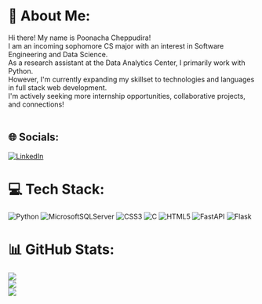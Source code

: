 # 💫 About Me:
Hi there! My name is Poonacha Cheppudira!<br>I am an incoming sophomore CS major with an interest in Software Engineering and Data Science.<br>As a research assistant at the Data Analytics Center, I primarily work with Python.<br>However, I'm currently expanding my skillset to technologies and languages in full stack web development.<br>I'm actively seeking more internship opportunities, collaborative projects, and connections!<br><br>


## 🌐 Socials:
[![LinkedIn](https://img.shields.io/badge/LinkedIn-%230077B5.svg?logo=linkedin&logoColor=white)](https://linkedin.com/in/https://www.linkedin.com/in/poonacha-cheppudira/) 

# 💻 Tech Stack:
![Python](https://img.shields.io/badge/python-3670A0?style=for-the-badge&logo=python&logoColor=ffdd54) ![MicrosoftSQLServer](https://img.shields.io/badge/Microsoft%20SQL%20Sever-CC2927?style=for-the-badge&logo=microsoft%20sql%20server&logoColor=white) ![CSS3](https://img.shields.io/badge/css3-%231572B6.svg?style=for-the-badge&logo=css3&logoColor=white) ![C](https://img.shields.io/badge/c-%2300599C.svg?style=for-the-badge&logo=c&logoColor=white) ![HTML5](https://img.shields.io/badge/html5-%23E34F26.svg?style=for-the-badge&logo=html5&logoColor=white) ![FastAPI](https://img.shields.io/badge/FastAPI-005571?style=for-the-badge&logo=fastapi) ![Flask](https://img.shields.io/badge/flask-%23000.svg?style=for-the-badge&logo=flask&logoColor=white)
# 📊 GitHub Stats:
![](https://github-readme-stats.vercel.app/api?username=Poonacha-Cheppudira-123&theme=radical&hide_border=false&include_all_commits=false&count_private=true)<br/>
![](https://github-readme-streak-stats.herokuapp.com/?user=Poonacha-Cheppudira-123&theme=radical&hide_border=false)<br/>
![](https://github-readme-stats.vercel.app/api/top-langs/?username=Poonacha-Cheppudira-123&theme=radical&hide_border=false&include_all_commits=false&count_private=true&layout=compact)

<!-- Proudly created with GPRM ( https://gprm.itsvg.in ) -->
